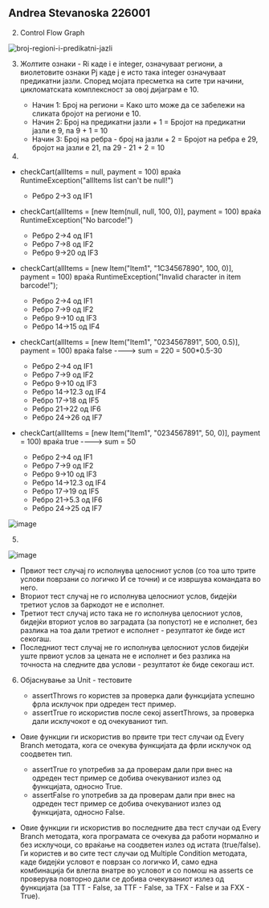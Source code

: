 Andrea Stevanoska 226001
---------------------------------------------

2. Control Flow Graph
  
![broj-regioni-i-predikatni-jazli](https://github.com/Andrea-444/SI_2024_lab2_226001/assets/139055617/d4de2c1a-860a-483c-ae28-cdb8f4c89e66)

3. Жолтите ознаки - Ri каде i e integer, означуваат региони, а виолетовите ознаки Pj каде j е исто    така integer означуваат предикатни јазли. Според мојата пресметка на сите три начини,
   цикломатската комплексност за овој дијаграм е 10.
   - Начин 1: Број на региони = Како што може да се забележи на сликата бројот на региони е 10.
   - Начин 2: Број на предикатни јазли + 1 = Бројот на предикатни јазли е 9, па 9 + 1 = 10
   - Начин 3: Број на ребра - број на јазли + 2 = Бројот на ребра е 29, бројот на јазли е 21, па 29 - 21 + 2 = 10

4.
- checkCart(allItems = null, payment = 100) враќа RuntimeException("allItems list can't be null!")
  - Ребро 2->3 од IF1

- checkCart(allItems = [new Item(null, null, 100, 0)], payment = 100) враќа RuntimeException("No barcode!")
  - Ребро 2->4 од IF1
  - Ребро 7->8 од IF2
  - Ребро 9->20 од IF3

- checkCart(allItems = [new Item("Item1", "1C34567890", 100, 0)], payment = 100) враќа RuntimeException("Invalid character in item barcode!");
  - Ребро 2->4 од IF1
  - Ребро 7->9 од IF2
  - Ребро 9->10 од IF3
  - Ребро 14->15 од IF4

- checkCart(allItems = [new Item("Item1", "0234567891", 500, 0.5)], payment = 100) враќа false ----> sum = 220 = 500*0.5-30 
  - Ребро 2->4 од IF1
  - Ребро 7->9 од IF2
  - Ребро 9->10 од IF3
  - Ребро 14->12.3 од IF4
  - Ребро 17->18 од IF5
  - Ребро 21->22 од IF6
  - Ребро 24->26 од IF7

- checkCart(allItems = [new Item("Item1", "0234567891", 50, 0)], payment = 100) враќа true ----> sum = 50
  - Ребро 2->4 од IF1
  - Ребро 7->9 од IF2
  - Ребро 9->10 од IF3
  - Ребро 14->12.3 од IF4
  - Ребро 17->19 од IF5
  - Ребро 21->5.3 од IF6
  - Ребро 24->25 од IF7

![image](https://github.com/Andrea-444/SI_2024_lab2_226001/assets/139055617/075dcbc3-9e81-404a-b5af-bea778ec8175)

5. 
![image](https://github.com/Andrea-444/SI_2024_lab2_226001/assets/139055617/cd824271-f3f0-46c9-a9fb-0d900213ebc3)

- Првиот тест случај го исполнува целосниот услов (со тоа што трите услови поврзани со логичко И се точни) и се извршува командата во него.
- Вториот тест случај не го исполнува целосниот услов, бидејќи третиот услов за баркодот не е исполнет.
- Третиот тест случај исто така не го исполнува целосниот услов, бидејќи вториот услов во заградата (за попустот) не е исполнет, без разлика на тоа дали третиот е исполнет - резултатот ќе биде ист секогаш.
- Последниот тест случај не го исполнува целосниот услов бидејќи уште првиот услов за цената не е исполнет и без разлика на точноста на следните два услови - резултатот ќе биде секогаш ист.

6. Објаснување за Unit - тестовите

   - assertThrows го користев за проверка дали функцијата успешно фрла исклучок при одреден тест пример.
   - assertTrue го искористив после секој assertThrows, за проверка дали исклучокот е од очекуваниот тип.
- Овие функции ги искористив во првите три тест случаи од Every Branch методата, кога се очекува функцијата да фрли исклучок од соодветен тип.

   - assertTrue го употребив за да проверам дали при внес на одреден тест пример се добива очекуваниот излез од функцијата, односно True.
   - assertFalse го употребив за да проверам дали при внес на одреден тест пример се добива очекуваниот излез од функцијата, односно False.
- Овие функции ги искористив во последните два тест случаи од Every Branch методата, кога програмата се очекува да работи нормално и без исклучоци, со враќање на соодветен излез од истата (true/false). Ги користев и во сите тест случаи од Multiple Condition методата, каде бидејќи условот е поврзан со логичко И, само една комбинација би влегла внатре во условот и со помош на asserts се проверува повторно дали се добива очекуваниот излез од функцијата (за TTT - False, за TTF - False, за TFX - False и за FXX - True).
  



